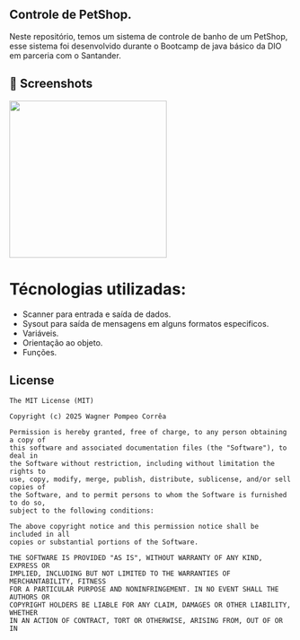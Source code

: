 ## Controle de PetShop. 
Neste repositório, temos um sistema de controle de banho de um PetShop, esse sistema foi desenvolvido durante o Bootcamp de java básico da DIO em parceria com o Santander.


## :camera_flash: Screenshots
<!-- You can add more screenshots here if you like -->


<img src="https://github.com/user-attachments/assets/664b2f3b-defb-4a2a-b91f-08f4b8965c0c" width=280/>

# Técnologias utilizadas:
* Scanner para entrada e saída de dados.
* Sysout para saída de mensagens em alguns formatos especificos.
* Variáveis.
* Orientação ao objeto.
* Funções.


## License
```
The MIT License (MIT)

Copyright (c) 2025 Wagner Pompeo Corrêa

Permission is hereby granted, free of charge, to any person obtaining a copy of
this software and associated documentation files (the "Software"), to deal in
the Software without restriction, including without limitation the rights to
use, copy, modify, merge, publish, distribute, sublicense, and/or sell copies of
the Software, and to permit persons to whom the Software is furnished to do so,
subject to the following conditions:

The above copyright notice and this permission notice shall be included in all
copies or substantial portions of the Software.

THE SOFTWARE IS PROVIDED "AS IS", WITHOUT WARRANTY OF ANY KIND, EXPRESS OR
IMPLIED, INCLUDING BUT NOT LIMITED TO THE WARRANTIES OF MERCHANTABILITY, FITNESS
FOR A PARTICULAR PURPOSE AND NONINFRINGEMENT. IN NO EVENT SHALL THE AUTHORS OR
COPYRIGHT HOLDERS BE LIABLE FOR ANY CLAIM, DAMAGES OR OTHER LIABILITY, WHETHER
IN AN ACTION OF CONTRACT, TORT OR OTHERWISE, ARISING FROM, OUT OF OR IN


